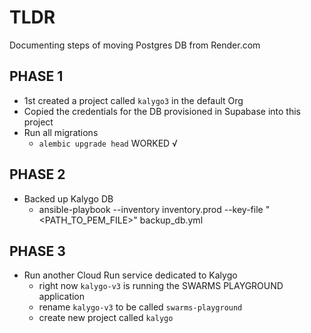 # TLDR

Documenting steps of moving Postgres DB from Render.com

## PHASE 1

- 1st created a project called `kalygo3` in the default Org
- Copied the credentials for the DB provisioned in Supabase into this project
- Run all migrations
  - `alembic upgrade head` WORKED √

## PHASE 2

- Backed up Kalygo DB
  - ansible-playbook --inventory inventory.prod --key-file "<PATH_TO_PEM_FILE>" backup_db.yml

## PHASE 3

- Run another Cloud Run service dedicated to Kalygo
  - right now `kalygo-v3` is running the SWARMS PLAYGROUND application
  - rename `kalygo-v3` to be called `swarms-playground`
  - create new project called `kalygo`

